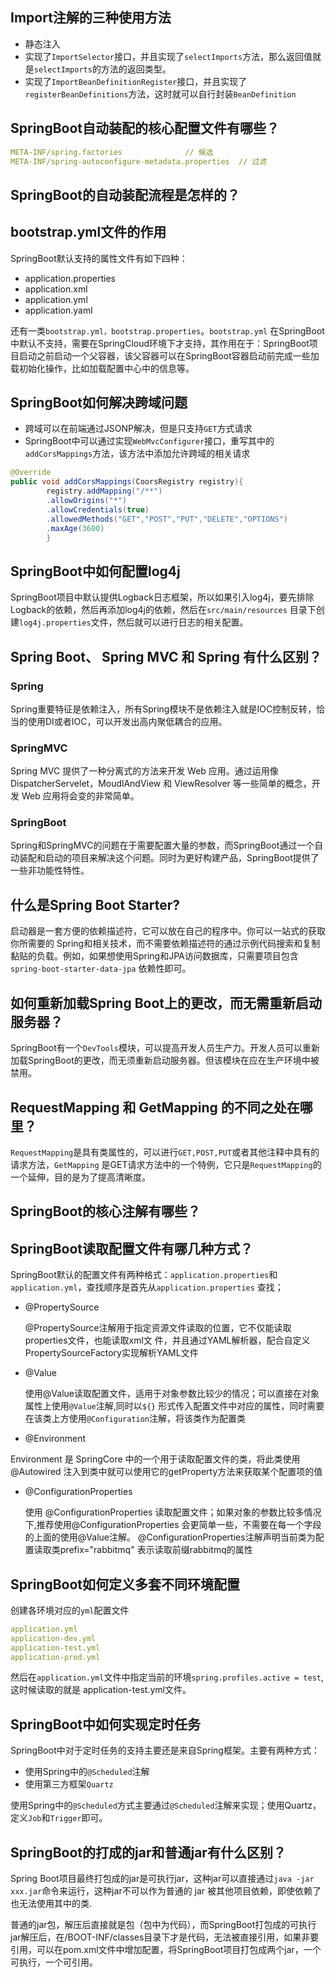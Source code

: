 ## Import注解的三种使用方法

- 静态注入
- 实现了`ImportSelector`接口，并且实现了`selectImports`方法，那么返回值就是`selectImports`的方法的返回类型。
- 实现了`ImportBeanDefinitionRegister`接口，并且实现了`registerBeanDefinitions`方法，这时就可以自行封装`BeanDefinition`

## SpringBoot自动装配的核心配置文件有哪些？

```yml
META-INF/spring.factories              // 候选
META-INF/spring-autoconfigure-metadata.properties  // 过滤
```

## SpringBoot的自动装配流程是怎样的？


## bootstrap.yml文件的作用

SpringBoot默认支持的属性文件有如下四种：

- application.properties
- application.xml
- application.yml
- application.yaml

还有一类`bootstrap.yml，bootstrap.properties`。`bootstrap.yml`
在SpringBoot中默认不支持，需要在SpringCloud环境下才支持，其作用在于：SpringBoot项目启动之前启动一个父容器，该父容器可以在SpringBoot容器启动前完成一些加载初始化操作，比如加载配置中心中的信息等。

## SpringBoot如何解决跨域问题

- 跨域可以在前端通过JSONP解决，但是只支持`GET`方式请求
- SpringBoot中可以通过实现`WebMvcConfigurer`接口，重写其中的`addCorsMappings`方法，该方法中添加允许跨域的相关请求

```java
@Override
public void addCorsMappings(CoorsRegistry registry){
        registry.addMapping("/**")
        .allowOrigins("*")
        .allowCredentials(true)
        .allowedMethods("GET","POST","PUT","DELETE","OPTIONS")
        .maxAge(3600)
        }
```

## SpringBoot中如何配置log4j

SpringBoot项目中默认提供Logback日志框架，所以如果引入log4j，要先排除Logback的依赖，然后再添加log4j的依赖，然后在`src/main/resources`
目录下创建`log4j.properties`文件，然后就可以进行日志的相关配置。

## Spring Boot、 Spring MVC 和 Spring 有什么区别？

### Spring

Spring重要特征是依赖注入，所有Spring模块不是依赖注入就是IOC控制反转，恰当的使用DI或者IOC，可以开发出高内聚低耦合的应用。

### SpringMVC

Spring MVC 提供了一种分离式的方法来开发 Web 应用。通过运用像 DispatcherServelet，MoudlAndView 和 ViewResolver 等一些简单的概念，开发
Web 应用将会变的非常简单。

### SpringBoot

Spring和SpringMVC的问题在于需要配置大量的参数，而SpringBoot通过一个自动装配和启动的项目来解决这个问题。同时为更好构建产品，SpringBoot提供了一些非功能性特性。

## 什么是Spring Boot Starter?

启动器是一套方便的依赖描述符，它可以放在自己的程序中。你可以一站式的获取你所需要的
Spring和相关技术，而不需要依赖描述符的通过示例代码搜索和复制黏贴的负载。例如，如果想使用Spring和JPA访问数据库，只需要项目包含`spring-boot-starter-data-jpa`
依赖性即可。

## 如何重新加载Spring Boot上的更改，而无需重新启动服务器？

SpringBoot有一个`DevTools`模块，可以提高开发人员生产力。开发人员可以重新加载SpringBoot的更改，而无须重新启动服务器。但该模块在应在生产环境中被禁用。

## RequestMapping 和 GetMapping 的不同之处在哪里？

`RequestMapping`是具有类属性的，可以进行`GET,POST,PUT`或者其他注释中具有的请求方法，`GetMapping`
是GET请求方法中的一个特例，它只是`RequestMapping`的一个延伸，目的是为了提高清晰度。

## SpringBoot的核心注解有哪些？

## SpringBoot读取配置文件有哪几种方式？

SpringBoot默认的配置文件有两种格式：`application.properties`和`application.yml`，查找顺序是首先从`application.properties`
查找；

- @PropertySource

  @PropertySource注解用于指定资源文件读取的位置，它不仅能读取properties文件，也能读取xml文
  件，并且通过YAML解析器，配合自定义PropertySourceFactory实现解析YAML文件

- @Value

  使用@Value读取配置文件，适用于对象参数比较少的情况；可以直接在对象属性上使用`@Value`注解,同时以`${}`
  形式传入配置文件中对应的属性，同时需要在该类上方使用`@Configuration`注解，将该类作为配置类

- @Environment

Environment 是 SpringCore 中的一个用于读取配置文件的类，将此类使用 @Autowired 注入到类中就可以使用它的getProperty方法来获取某个配置项的值

- @ConfigurationProperties

  使用 @ConfigurationProperties 读取配置文件；如果对象的参数比较多情况下,推荐使用@ConfigurationProperties
  会更简单一些，不需要在每一个字段的上面的使用@Value注解。
  @ConfigurationProperties注解声明当前类为配置读取类prefix="rabbitmq" 表示读取前缀rabbitmq的属性

## SpringBoot如何定义多套不同环境配置

创建各环境对应的`yml`配置文件

```yaml
application.yml
application-dev.yml
application-test.yml
application-prod.yml
```

然后在`application.yml`文件中指定当前的环境`spring.profiles.active = test`,这时候读取的就是
application-test.yml文件。

## SpringBoot中如何实现定时任务

SpringBoot中对于定时任务的支持主要还是来自Spring框架。主要有两种方式：

- 使用Spring中的`@Scheduled`注解
- 使用第三方框架`Quartz`

使用Spring中的`@Scheduled`方式主要通过`@Scheduled`注解来实现；使用Quartz，定义`Job`和`Trigger`即可。

## SpringBoot的打成的jar和普通jar有什么区别？

Spring Boot项目最终打包成的jar是可执行jar，这种jar可以直接通过`java -jar xxx.jar`命令来运行，这种jar不可以作为普通的 jar
被其他项目依赖，即使依赖了也无法使用其中的类.

普通的jar包，解压后直接就是包（包中为代码），而SpringBoot打包成的可执行jar解压后，在/BOOT-INF/classes目录下才是代码，无法被直接引用，如果非要引用，可以在pom.xml文件中增加配置，将SpringBoot项目打包成两个jar，一个可执行，一个可引用。